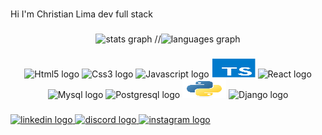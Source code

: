 # 
Hi I'm Christian Lima dev full stack

###

<div align="center">
  <img src="https://github-readme-stats.vercel.app/api?hide_title=false&hide_rank=false&show_icons=true&include_all_commits=true&count_private=true&disable_animations=false&theme=dark&locale=pt-br&hide_border=true&username=Christian-Lims" height="150" alt="stats graph"  />
  //<img src="https://github-readme-stats.vercel.app/api/top-langs?locale=pt-br&hide_title=false&layout=compact&card_width=320&langs_count=5&theme=dark&hide_border=true&username=Christian-Lims" height="150" alt="languages graph"  />
</div>

###

<div align="center">
  <img src="https://cdn.jsdelivr.net/gh/devicons/devicon/icons/html5/html5-original.svg" height="30" width="70" alt="Html5 logo"  />
  <img src="https://cdn.jsdelivr.net/gh/devicons/devicon/icons/css3/css3-original.svg" height="30" width="70" alt="Css3 logo"  />
  <img src="https://cdn.jsdelivr.net/gh/devicons/devicon/icons/javascript/javascript-original.svg" width="70" height="30" alt="Javascript logo"  />
  <img src="https://raw.githubusercontent.com/devicons/devicon/master/icons/typescript/typescript-plain.svg" height="30" width="70" alt="Typescript logo" />
  <img src="https://cdn.jsdelivr.net/gh/devicons/devicon/icons/react/react-original.svg" height="30" width="70" alt="React logo" />
  <img src="https://cdn.jsdelivr.net/gh/devicons/devicon/icons/mysql/mysql-original.svg" height="30" width="70" alt="Mysql logo" />          
  <img src="https://cdn.jsdelivr.net/gh/devicons/devicon/icons/postgresql/postgresql-original.svg" height="30" width="70" alt="Postgresql logo" />
  <img src="https://raw.githubusercontent.com/devicons/devicon/master/icons/python/python-original.svg" height="30" width="70" alt="Python logo" />
  <img src="https://cdn.jsdelivr.net/gh/devicons/devicon/icons/django/django-plain.svg" height="30" width="70" alt="Django logo" />
</div>

###

<div align="left">
  <a href="https://www.linkedin.com/in/devchristianlima/" target="_blank">
    <img src="https://img.shields.io/static/v1?message=LinkedIn&logo=linkedin&label=&color=0077B5&logoColor=white&labelColor=&style=for-the-badge" height="35" alt="linkedin logo"  />
  </a>
  <a href="https://discord.gg/64JwysGHBj" target="_blank">
    <img src="https://img.shields.io/static/v1?message=Discord&logo=discord&label=&color=7289DA&logoColor=white&labelColor=&style=for-the-badge" height="35" alt="discord logo"  />
  </a>
  <a href="https://www.instagram.com/christianlims/" target="_blank">
    <img src="https://img.shields.io/static/v1?message=Instagram&logo=instagram&label=&color=E4405F&logoColor=white&labelColor=&style=for-the-badge" height="35" alt="instagram logo"  />
  </a>
</div>

###
